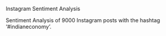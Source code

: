Instagram Sentiment Analysis

Sentiment Analysis of 9000 Instagram posts with the hashtag ‘#indianeconomy’.

